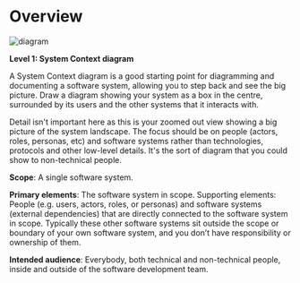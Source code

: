 # Overview

![diagram](https://www.plantuml.com/plantuml/svg/0/dP91IyCm5CVlWts7s5C7sbuyUPhCei9qmws8f_AMn2sG9YNlPKw_ZNZmW-oBcNI5TNgJXjBy-_fxlnSwHW97ljR3mPaoN7iXsOQemQiyT_2MhHLj_CgZTDmQaeOoRkiSX5DWjjetFfzSNimr62eVfha6aaWXgYQnUaTPqwA7W-drownSLi_toxjgMjmMZpVfAEPpwT2QjE7sd2LpYMY1JRGAZIGJm6PcdOGNPSru5t8GWEH0M6OiGuKaQ-XAisHq94AF6BIC-CjyzOOhQ_QVJja-8bwBzqXECL8M9rsIbkjg5N1WaNdqBI4yaTBg0nmZAy8sB2Uv3ph8H7IDaBR10LuLEqgHznk4-JP0oQ_8ccqO2lRV-o_BmXXEHdPt8iZaSJxi_9-aFfnfwryYnBWDuLVOhuqgXTag2CXWBbUIrT8WhCEDnHXFFRDJwhy-7mVpzX_v0G00)

**Level 1: System Context diagram**

A System Context diagram is a good starting point for diagramming and documenting a software system, allowing you to step back and see the big picture. Draw a diagram showing your system as a box in the centre, surrounded by its users and the other systems that it interacts with.

Detail isn't important here as this is your zoomed out view showing a big picture of the system landscape. The focus should be on people (actors, roles, personas, etc) and software systems rather than technologies, protocols and other low-level details. It's the sort of diagram that you could show to non-technical people.

**Scope**: A single software system.

**Primary elements**: The software system in scope.
Supporting elements: People (e.g. users, actors, roles, or personas) and software systems (external dependencies) that are directly connected to the software system in scope. Typically these other software systems sit outside the scope or boundary of your own software system, and you don’t have responsibility or ownership of them.

**Intended audience**: Everybody, both technical and non-technical people, inside and outside of the software development team.